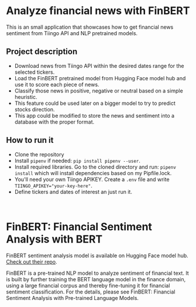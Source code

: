
# Analyze financial news with FinBERT

This is an small application that showcases how to get financial news sentiment from Tiingo API and NLP pretrained models. 

## Project description

* Download news from Tiingo API within the desired dates range for the selected tickers.
* Load the FinBERT pretrained model from Hugging Face model hub and use it to score each piece of news.
* Classify those news in positive, negative or neutral based on a simple heuristic.
* This feature could be used later on a bigger model to try to predict stocks direction.
* This app could be modified to store the news and sentiment into a database with the proper format.

## How to run it
* Clone the repository
* Install `pipenv` if needed: `pip install pipenv --user`.
* Install required libraries. Go to the cloned directory and run: `pipenv install` which will install dependencies based on my Pipfile.lock.
* You'll need your own Tiingo APIKEY. Create a `.env` file and write `TIINGO_APIKEY="your-key-here"`.
* Define tickers and dates of interest an just run it. 

<br>

# FinBERT: Financial Sentiment Analysis with BERT
FinBERT sentiment analysis model is available on Hugging Face model hub. [Check out their repo](https://github.com/PabloCanovas/finBERT).

FinBERT is a pre-trained NLP model to analyze sentiment of financial text. It is built by further training the BERT language model in the finance domain, using a large financial corpus and thereby fine-tuning it for financial sentiment classification. For the details, please see FinBERT: Financial Sentiment Analysis with Pre-trained Language Models.
